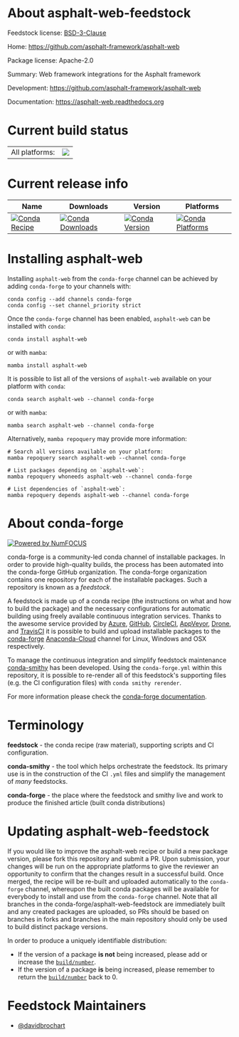 About asphalt-web-feedstock
===========================

Feedstock license: [BSD-3-Clause](https://github.com/conda-forge/asphalt-web-feedstock/blob/main/LICENSE.txt)

Home: https://github.com/asphalt-framework/asphalt-web

Package license: Apache-2.0

Summary: Web framework integrations for the Asphalt framework

Development: https://github.com/asphalt-framework/asphalt-web

Documentation: https://asphalt-web.readthedocs.org

Current build status
====================


<table><tr><td>All platforms:</td>
    <td>
      <a href="https://dev.azure.com/conda-forge/feedstock-builds/_build/latest?definitionId=18834&branchName=main">
        <img src="https://dev.azure.com/conda-forge/feedstock-builds/_apis/build/status/asphalt-web-feedstock?branchName=main">
      </a>
    </td>
  </tr>
</table>

Current release info
====================

| Name | Downloads | Version | Platforms |
| --- | --- | --- | --- |
| [![Conda Recipe](https://img.shields.io/badge/recipe-asphalt--web-green.svg)](https://anaconda.org/conda-forge/asphalt-web) | [![Conda Downloads](https://img.shields.io/conda/dn/conda-forge/asphalt-web.svg)](https://anaconda.org/conda-forge/asphalt-web) | [![Conda Version](https://img.shields.io/conda/vn/conda-forge/asphalt-web.svg)](https://anaconda.org/conda-forge/asphalt-web) | [![Conda Platforms](https://img.shields.io/conda/pn/conda-forge/asphalt-web.svg)](https://anaconda.org/conda-forge/asphalt-web) |

Installing asphalt-web
======================

Installing `asphalt-web` from the `conda-forge` channel can be achieved by adding `conda-forge` to your channels with:

```
conda config --add channels conda-forge
conda config --set channel_priority strict
```

Once the `conda-forge` channel has been enabled, `asphalt-web` can be installed with `conda`:

```
conda install asphalt-web
```

or with `mamba`:

```
mamba install asphalt-web
```

It is possible to list all of the versions of `asphalt-web` available on your platform with `conda`:

```
conda search asphalt-web --channel conda-forge
```

or with `mamba`:

```
mamba search asphalt-web --channel conda-forge
```

Alternatively, `mamba repoquery` may provide more information:

```
# Search all versions available on your platform:
mamba repoquery search asphalt-web --channel conda-forge

# List packages depending on `asphalt-web`:
mamba repoquery whoneeds asphalt-web --channel conda-forge

# List dependencies of `asphalt-web`:
mamba repoquery depends asphalt-web --channel conda-forge
```


About conda-forge
=================

[![Powered by
NumFOCUS](https://img.shields.io/badge/powered%20by-NumFOCUS-orange.svg?style=flat&colorA=E1523D&colorB=007D8A)](https://numfocus.org)

conda-forge is a community-led conda channel of installable packages.
In order to provide high-quality builds, the process has been automated into the
conda-forge GitHub organization. The conda-forge organization contains one repository
for each of the installable packages. Such a repository is known as a *feedstock*.

A feedstock is made up of a conda recipe (the instructions on what and how to build
the package) and the necessary configurations for automatic building using freely
available continuous integration services. Thanks to the awesome service provided by
[Azure](https://azure.microsoft.com/en-us/services/devops/), [GitHub](https://github.com/),
[CircleCI](https://circleci.com/), [AppVeyor](https://www.appveyor.com/),
[Drone](https://cloud.drone.io/welcome), and [TravisCI](https://travis-ci.com/)
it is possible to build and upload installable packages to the
[conda-forge](https://anaconda.org/conda-forge) [Anaconda-Cloud](https://anaconda.org/)
channel for Linux, Windows and OSX respectively.

To manage the continuous integration and simplify feedstock maintenance
[conda-smithy](https://github.com/conda-forge/conda-smithy) has been developed.
Using the ``conda-forge.yml`` within this repository, it is possible to re-render all of
this feedstock's supporting files (e.g. the CI configuration files) with ``conda smithy rerender``.

For more information please check the [conda-forge documentation](https://conda-forge.org/docs/).

Terminology
===========

**feedstock** - the conda recipe (raw material), supporting scripts and CI configuration.

**conda-smithy** - the tool which helps orchestrate the feedstock.
                   Its primary use is in the construction of the CI ``.yml`` files
                   and simplify the management of *many* feedstocks.

**conda-forge** - the place where the feedstock and smithy live and work to
                  produce the finished article (built conda distributions)


Updating asphalt-web-feedstock
==============================

If you would like to improve the asphalt-web recipe or build a new
package version, please fork this repository and submit a PR. Upon submission,
your changes will be run on the appropriate platforms to give the reviewer an
opportunity to confirm that the changes result in a successful build. Once
merged, the recipe will be re-built and uploaded automatically to the
`conda-forge` channel, whereupon the built conda packages will be available for
everybody to install and use from the `conda-forge` channel.
Note that all branches in the conda-forge/asphalt-web-feedstock are
immediately built and any created packages are uploaded, so PRs should be based
on branches in forks and branches in the main repository should only be used to
build distinct package versions.

In order to produce a uniquely identifiable distribution:
 * If the version of a package **is not** being increased, please add or increase
   the [``build/number``](https://docs.conda.io/projects/conda-build/en/latest/resources/define-metadata.html#build-number-and-string).
 * If the version of a package **is** being increased, please remember to return
   the [``build/number``](https://docs.conda.io/projects/conda-build/en/latest/resources/define-metadata.html#build-number-and-string)
   back to 0.

Feedstock Maintainers
=====================

* [@davidbrochart](https://github.com/davidbrochart/)

